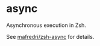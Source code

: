 async
=====

Asynchronous execution in Zsh.

See [mafredri/zsh-async](https://github.com/mafredri/zsh-async) for details.
